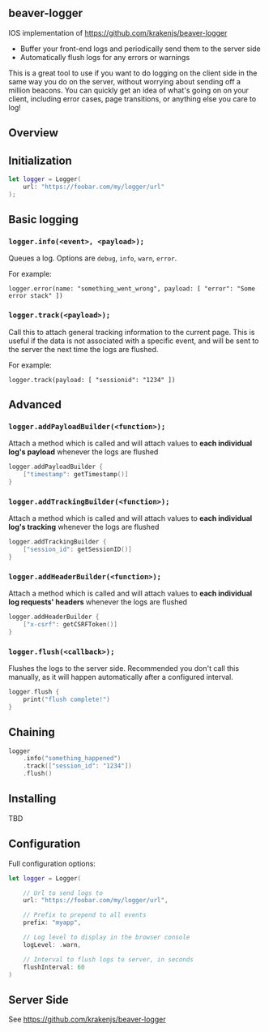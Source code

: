 beaver-logger
------------

IOS implementation of https://github.com/krakenjs/beaver-logger

- Buffer your front-end logs and periodically send them to the server side
- Automatically flush logs for any errors or warnings

This is a great tool to use if you want to do logging on the client side in the same way you do on the server, without worrying about sending off a million beacons. You can quickly get an idea of what's going on on your client, including error cases, page transitions, or anything else you care to log!

Overview
---------

## Initialization

```swift
let logger = Logger(
    url: "https://foobar.com/my/logger/url"
);
```

## Basic logging

### `logger.info(<event>, <payload>);`

Queues a log. Options are `debug`, `info`, `warn`, `error`.

For example:

`logger.error(name: "something_went_wrong", payload: [ "error": "Some error stack" ])`

### `logger.track(<payload>);`

Call this to attach general tracking information to the current page. This is useful if the data is not associated with a specific event, and will be sent to the server the next time the logs are flushed.

For example:

`logger.track(payload: [ "sessionid": "1234" ])`

## Advanced

### `logger.addPayloadBuilder(<function>);`

Attach a method which is called and will attach values to **each individual log's payload** whenever the logs are flushed

```swift
logger.addPayloadBuilder {
    ["timestamp": getTimestamp()]
}
```

### `logger.addTrackingBuilder(<function>);`

Attach a method which is called and will attach values to **each individual log's tracking** whenever the logs are flushed

```swift
logger.addTrackingBuilder {
    ["session_id": getSessionID()]
}
```

### `logger.addHeaderBuilder(<function>);`

Attach a method which is called and will attach values to **each individual log requests' headers** whenever the logs are flushed

```swift
logger.addHeaderBuilder {
    ["x-csrf": getCSRFToken()]
}
```

### `logger.flush(<callback>);`

Flushes the logs to the server side. Recommended you don't call this manually, as it will happen automatically after a configured interval.

```swift
logger.flush {
    print("flush complete!")
}
```

## Chaining

```swift
logger
    .info("something_happened")
    .track(["session_id": "1234"])
    .flush()
```


Installing
----------

TBD


Configuration
-------------

Full configuration options:

```swift
let logger = Logger(

    // Url to send logs to
    url: "https://foobar.com/my/logger/url",

    // Prefix to prepend to all events
    prefix: "myapp",

    // Log level to display in the browser console
    logLevel: .warn,

    // Interval to flush logs to server, in seconds
    flushInterval: 60
)
```

Server Side
-----------

See https://github.com/krakenjs/beaver-logger

